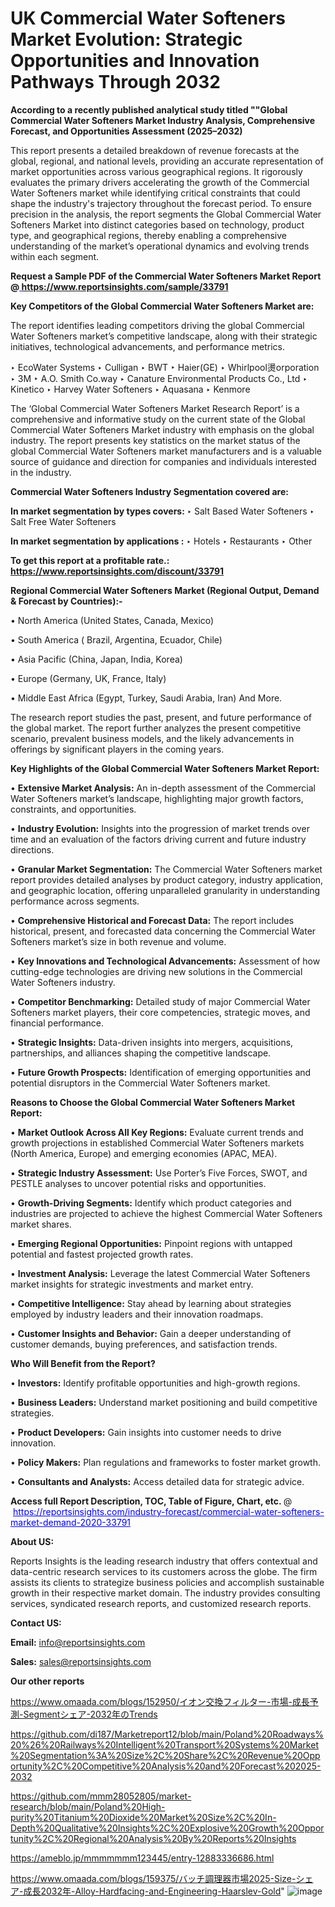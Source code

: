 # UK Commercial Water Softeners Market Evolution: Strategic Opportunities and Innovation Pathways Through 2032

<strong>According to a recently published analytical study titled ""Global Commercial Water Softeners Market Industry Analysis, Comprehensive Forecast, and Opportunities Assessment (2025–2032)</strong>

This report presents a detailed breakdown of revenue forecasts at the global, regional, and national levels, providing an accurate representation of market opportunities across various geographical regions. It rigorously evaluates the primary drivers accelerating the growth of the Commercial Water Softeners market while identifying critical constraints that could shape the industry's trajectory throughout the forecast period. To ensure precision in the analysis, the report segments the Global Commercial Water Softeners Market into distinct categories based on technology, product type, and geographical regions, thereby enabling a comprehensive understanding of the market’s operational dynamics and evolving trends within each segment.

<strong>Request a Sample PDF of the Commercial Water Softeners Market Report </strong><strong>@<a href=https://www.reportsinsights.com/sample/33791 style=color:#0000ff;> https://www.reportsinsights.com/sample/33791</a></strong></font>

<strong>Key Competitors of the Global Commercial Water Softeners Market are:</strong>

The report identifies leading competitors driving the global Commercial Water Softeners market’s competitive landscape, along with their strategic initiatives, technological advancements, and performance metrics.

‣ EcoWater Systems
‣ Culligan
‣ BWT
‣ Haier(GE)
‣ Whirlpool燙orporation
‣ 3M
‣ A.O. Smith Co.way
‣ Canature Environmental Products Co., Ltd
‣ Kinetico
‣ Harvey Water Softeners
‣ Aquasana
‣ Kenmore

The ‘Global Commercial Water Softeners Market Research Report’ is a comprehensive and informative study on the current state of the Global Commercial Water Softeners Market industry with emphasis on the global industry. The report presents key statistics on the market status of the global Commercial Water Softeners market manufacturers and is a valuable source of guidance and direction for companies and individuals interested in the industry.

<strong>Commercial Water Softeners Industry Segmentation covered are:</strong>

<strong>In market segmentation by types covers: </strong> 
‣ Salt Based Water Softeners
‣ Salt Free Water Softeners

<strong>In market segmentation by applications :</strong> 
‣ Hotels
‣ Restaurants
‣ Other

<strong>To get this report at a profitable rate.: <a href=https://www.reportsinsights.com/discount/33791 style=color:#0000ff;>https://www.reportsinsights.com/discount/33791</a></strong></font>

<strong>Regional Commercial Water Softeners Market (Regional Output, Demand &amp; Forecast by Countries):-</strong>

• North America (United States, Canada, Mexico)

• South America ( Brazil, Argentina, Ecuador, Chile)

• Asia Pacific (China, Japan, India, Korea)

• Europe (Germany, UK, France, Italy)

• Middle East Africa (Egypt, Turkey, Saudi Arabia, Iran) And More.

The research report studies the past, present, and future performance of the global market. The report further analyzes the present competitive scenario, prevalent business models, and the likely advancements in offerings by significant players in the coming years.

<strong>Key Highlights of the Global Commercial Water Softeners Market Report:</strong>

• <strong>Extensive Market Analysis:</strong> An in-depth assessment of the Commercial Water Softeners market’s landscape, highlighting major growth factors, constraints, and opportunities.

• <strong>Industry Evolution:</strong> Insights into the progression of market trends over time and an evaluation of the factors driving current and future industry directions.

• <strong>Granular Market Segmentation:</strong> The Commercial Water Softeners market report provides detailed analyses by product category, industry application, and geographic location, offering unparalleled granularity in understanding performance across segments.

• <strong>Comprehensive Historical and Forecast Data:</strong> The report includes historical, present, and forecasted data concerning the Commercial Water Softeners market’s size in both revenue and volume.

• <strong>Key Innovations and Technological Advancements:</strong> Assessment of how cutting-edge technologies are driving new solutions in the Commercial Water Softeners industry.

• <strong>Competitor Benchmarking:</strong> Detailed study of major Commercial Water Softeners market players, their core competencies, strategic moves, and financial performance.

• <strong>Strategic Insights:</strong> Data-driven insights into mergers, acquisitions, partnerships, and alliances shaping the competitive landscape.

• <strong>Future Growth Prospects:</strong> Identification of emerging opportunities and potential disruptors in the Commercial Water Softeners market.

<strong>Reasons to Choose the Global Commercial Water Softeners Market Report:</strong>

• <strong>Market Outlook Across All Key Regions:</strong> Evaluate current trends and growth projections in established Commercial Water Softeners markets (North America, Europe) and emerging economies (APAC, MEA).

• <strong>Strategic Industry Assessment:</strong> Use Porter’s Five Forces, SWOT, and PESTLE analyses to uncover potential risks and opportunities.

• <strong>Growth-Driving Segments:</strong> Identify which product categories and industries are projected to achieve the highest Commercial Water Softeners market shares.

• <strong>Emerging Regional Opportunities:</strong> Pinpoint regions with untapped potential and fastest projected growth rates.

• <strong>Investment Analysis:</strong> Leverage the latest Commercial Water Softeners market insights for strategic investments and market entry.

• <strong>Competitive Intelligence:</strong> Stay ahead by learning about strategies employed by industry leaders and their innovation roadmaps.

• <strong>Customer Insights and Behavior:</strong> Gain a deeper understanding of customer demands, buying preferences, and satisfaction trends.

<strong>Who Will Benefit from the Report?</strong>

• <strong>Investors:</strong> Identify profitable opportunities and high-growth regions.

• <strong>Business Leaders:</strong> Understand market positioning and build competitive strategies.

• <strong>Product Developers:</strong> Gain insights into customer needs to drive innovation.

• <strong>Policy Makers:</strong> Plan regulations and frameworks to foster market growth.

• <strong>Consultants and Analysts:</strong> Access detailed data for strategic advice.
</ul>
<strong>Access full Report Description, TOC, Table of Figure, Chart, etc. </strong>@  <a href=https://reportsinsights.com/industry-forecast/commercial-water-softeners-market-demand-2020-33791 style=color:#0000ff;>https://reportsinsights.com/industry-forecast/commercial-water-softeners-market-demand-2020-33791</a></font>

<strong><strong>About US</strong>:</strong>

Reports Insights is the leading research industry that offers contextual and data-centric research services to its customers across the globe. The firm assists its clients to strategize business policies and accomplish sustainable growth in their respective market domain. The industry provides consulting services, syndicated research reports, and customized research reports.

<strong>Contact US:</strong>

<p class=""""><b>Email:</b> <a href=mailto:info@reportsinsights.com>info@reportsinsights.com</a></p>
<p class=""""><b>Sales:</b> <a href=mailto:sales@reportsinsights.com>sales@reportsinsights.com</a></p>

<strong>Our other reports</strong>

<a href=https://www.omaada.com/blogs/152950/イオン交換フィルター-市場-成長予測-Segmentシェア-2032年のTrends>https://www.omaada.com/blogs/152950/イオン交換フィルター-市場-成長予測-Segmentシェア-2032年のTrends</a>

<a href=https://github.com/di187/Marketreport12/blob/main/Poland%20Roadways%20%26%20Railways%20Intelligent%20Transport%20Systems%20Market%20Segmentation%3A%20Size%2C%20Share%2C%20Revenue%20Opportunity%2C%20Competitive%20Analysis%20and%20Forecast%202025-2032>https://github.com/di187/Marketreport12/blob/main/Poland%20Roadways%20%26%20Railways%20Intelligent%20Transport%20Systems%20Market%20Segmentation%3A%20Size%2C%20Share%2C%20Revenue%20Opportunity%2C%20Competitive%20Analysis%20and%20Forecast%202025-2032</a>

<a href=https://github.com/mmm28052805/market-research/blob/main/Poland%20High-purity%20Titanium%20Dioxide%20Market%20Size%2C%20In-Depth%20Qualitative%20Insights%2C%20Explosive%20Growth%20Opportunity%2C%20Regional%20Analysis%20By%20Reports%20Insights>https://github.com/mmm28052805/market-research/blob/main/Poland%20High-purity%20Titanium%20Dioxide%20Market%20Size%2C%20In-Depth%20Qualitative%20Insights%2C%20Explosive%20Growth%20Opportunity%2C%20Regional%20Analysis%20By%20Reports%20Insights</a>

<a href=https://ameblo.jp/mmmmmmm123445/entry-12883336686.html>https://ameblo.jp/mmmmmmm123445/entry-12883336686.html</a>

<a href=https://www.omaada.com/blogs/159375/バッチ調理器市場2025-Size-シェア-成長2032年-Alloy-Hardfacing-and-Engineering-Haarslev-Gold>https://www.omaada.com/blogs/159375/バッチ調理器市場2025-Size-シェア-成長2032年-Alloy-Hardfacing-and-Engineering-Haarslev-Gold</a>"
![image](https://github.com/user-attachments/assets/b877714b-44c9-4aee-b0b5-4739ea37e12b)
